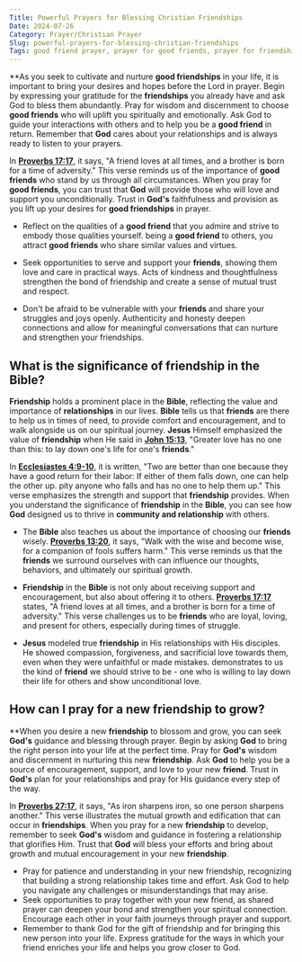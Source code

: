 ```yaml
---
Title: Powerful Prayers for Blessing Christian Friendships
Date: 2024-07-26
Category: Prayer/Christian Prayer
Slug: powerful-prayers-for-blessing-christian-friendships
Tags: good friend prayer, prayer for good friends, prayer for friendship and love, a friendship prayer, best friend prayer, prayer of friendship, prayer about friendship, prayer for a new friendship, friendship prayer, prayer for friendship, prayers for you friend, prayer, christian prayer
---
```

**As you seek to cultivate and nurture **good friendships** in your life, it is important to bring your desires and hopes before the Lord in prayer. Begin by expressing your gratitude for the **friendships** you already have and ask God to bless them abundantly. Pray for wisdom and discernment to choose **good friends** who will uplift you spiritually and emotionally. Ask God to guide your interactions with others and to help you be a **good friend** in return. Remember that **God** cares about your relationships and is always ready to listen to your prayers.

In **[Proverbs 17:17](https://www.bibleref.com/Proverbs/17/Proverbs-17-17.html)**, it says, "A friend loves at all times, and a brother is born for a time of adversity." This verse reminds us of the importance of **good friends** who stand by us through all circumstances. When you pray for **good friends**, you can trust that **God** will provide those who will love and support you unconditionally. Trust in **God's** faithfulness and provision as you lift up your desires for **good friendships** in prayer.

- Reflect on the qualities of a **good friend** that you admire and strive to embody those qualities yourself.  being a **good friend** to others, you attract **good friends** who share similar values and virtues.

- Seek opportunities to serve and support your **friends**, showing them love and care in practical ways. Acts of kindness and thoughtfulness strengthen the bond of friendship and create a sense of mutual trust and respect.

- Don't be afraid to be vulnerable with your **friends** and share your struggles and joys openly. Authenticity and honesty deepen connections and allow for meaningful conversations that can nurture and strengthen your friendships.


## What is the significance of friendship in the Bible?

**Friendship** holds a prominent place in the **Bible**, reflecting the value and importance of **relationships** in our lives.  **Bible** tells us that **friends** are there to help us in times of need, to provide comfort and encouragement, and to walk alongside us on our spiritual journey. **Jesus** Himself emphasized the value of **friendship** when He said in **[John 15:13](https://www.bibleref.com/John/15/John-15-13.html)**, "Greater love has no one than this: to lay down one's life for one's **friends**."

In **[Ecclesiastes 4:9-10](https://www.bibleref.com/Ecclesiastes/4/Ecclesiastes-4-9.html)**, it is written, "Two are better than one because they have a good return for their labor: If either of them falls down, one can help the other up.  pity anyone who falls and has no one to help them up." This verse emphasizes the strength and support that **friendship** provides. When you understand the significance of **friendship** in the **Bible**, you can see how **God** designed us to thrive in **community and relationship** with others.

- The **Bible** also teaches us about the importance of choosing our **friends** wisely.  **[Proverbs 13:20](https://www.bibleref.com/Proverbs/13/Proverbs-13-20.html)**, it says, "Walk with the wise and become wise, for a companion of fools suffers harm." This verse reminds us that the **friends** we surround ourselves with can influence our thoughts, behaviors, and ultimately our spiritual growth.

- **Friendship** in the **Bible** is not only about receiving support and encouragement, but also about offering it to others. **[Proverbs 17:17](https://www.bibleref.com/Proverbs/17/Proverbs-17-17.html)** states, "A friend loves at all times, and a brother is born for a time of adversity." This verse challenges us to be **friends** who are loyal, loving, and present for others, especially during times of struggle.

- **Jesus** modeled true **friendship** in His relationships with His disciples. He showed compassion, forgiveness, and sacrificial love towards them, even when they were unfaithful or made mistakes.  demonstrates to us the kind of **friend** we should strive to be - one who is willing to lay down their life for others and show unconditional love.


## How can I pray for a new friendship to grow?

**When you desire a new **friendship** to blossom and grow, you can seek **God's** guidance and blessing through prayer. Begin by asking **God** to bring the right person into your life at the perfect time. Pray for **God's** wisdom and discernment in nurturing this new **friendship**. Ask **God** to help you be a source of encouragement, support, and love to your new **friend**. Trust in **God's** plan for your relationships and pray for His guidance every step of the way.

In **[Proverbs 27:17](https://www.bibleref.com/Proverbs/27/Proverbs-27-17.html)**, it says, "As iron sharpens iron, so one person sharpens another." This verse illustrates the mutual growth and edification that can occur in **friendships**. When you pray for a new **friendship** to develop, remember to seek **God's** wisdom and guidance in fostering a relationship that glorifies Him. Trust that **God** will bless your efforts and bring about growth and mutual encouragement in your new **friendship**.

- Pray for patience and understanding in your new friendship, recognizing that building a strong relationship takes time and effort. Ask God to help you navigate any challenges or misunderstandings that may arise.
- Seek opportunities to pray together with your new friend, as shared prayer can deepen your bond and strengthen your spiritual connection. Encourage each other in your faith journeys through prayer and support.
- Remember to thank God for the gift of friendship and for bringing this new person into your life. Express gratitude for the ways in which your friend enriches your life and helps you grow closer to God.